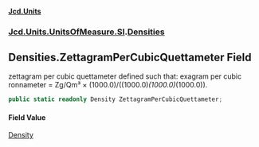#### [Jcd.Units](index.md 'index')
### [Jcd.Units.UnitsOfMeasure.SI](Jcd.Units.UnitsOfMeasure.SI.md 'Jcd.Units.UnitsOfMeasure.SI').[Densities](Densities.md 'Jcd.Units.UnitsOfMeasure.SI.Densities')

## Densities.ZettagramPerCubicQuettameter Field

zettagram per cubic quettameter defined such that: exagram per cubic ronnameter = Zg/Qm³ × (1000.0)/((1000.0)*(1000.0)*(1000.0)).

```csharp
public static readonly Density ZettagramPerCubicQuettameter;
```

#### Field Value
[Density](Density.md 'Jcd.Units.UnitTypes.Density')